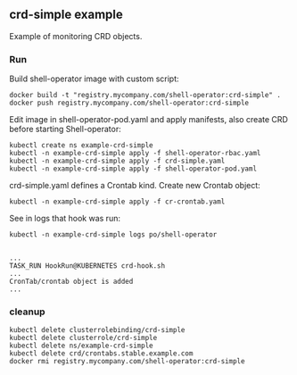 ## crd-simple example

Example of monitoring CRD objects.

### Run

Build shell-operator image with custom script:

```
docker build -t "registry.mycompany.com/shell-operator:crd-simple" .
docker push registry.mycompany.com/shell-operator:crd-simple
```

Edit image in shell-operator-pod.yaml and apply manifests, also create CRD before starting Shell-operator:

```
kubectl create ns example-crd-simple
kubectl -n example-crd-simple apply -f shell-operator-rbac.yaml
kubectl -n example-crd-simple apply -f crd-simple.yaml  
kubectl -n example-crd-simple apply -f shell-operator-pod.yaml
```

crd-simple.yaml defines a Crontab kind. Create new Crontab object:

```
kubectl -n example-crd-simple apply -f cr-crontab.yaml
```

See in logs that hook was run:

```
kubectl -n example-crd-simple logs po/shell-operator


... 
TASK_RUN HookRun@KUBERNETES crd-hook.sh
...
CronTab/crontab object is added
...
```

### cleanup

```
kubectl delete clusterrolebinding/crd-simple
kubectl delete clusterrole/crd-simple
kubectl delete ns/example-crd-simple
kubectl delete crd/crontabs.stable.example.com
docker rmi registry.mycompany.com/shell-operator:crd-simple
```
